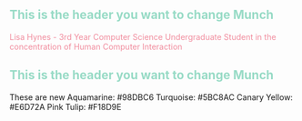 <h2 style="color:#98DBC6;">This is the header you want to change Munch</h2>
<p style="color:#F18D9E">Lisa Hynes - 3rd Year Computer Science Undergraduate Student in the concentration of Human Computer Interaction</p>

<h2 style="color:#98DBC6;">This is the header you want to change Munch</h2>

These are new
Aquamarine: #98DBC6
Turquoise: #5BC8AC
Canary Yellow: #E6D72A
Pink Tulip: #F18D9E






